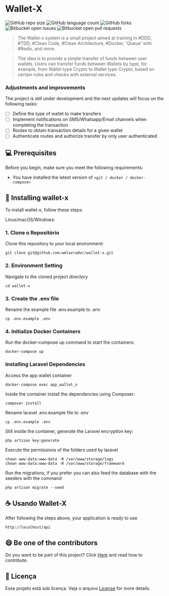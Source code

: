 # Wallet-X

![GitHub repo size](https://img.shields.io/github/repo-size/wmlavrador/wallet-x?style=for-the-badge)
![GitHub language count](https://img.shields.io/github/languages/count/wmlavrador/wallet-x?style=for-the-badge)
![GitHub forks](https://img.shields.io/github/forks/wmlavrador/wallet-x?style=for-the-badge)
![Bitbucket open issues](https://img.shields.io/bitbucket/issues/wmlavrador/wallet-x?style=for-the-badge)
![Bitbucket open pull requests](https://img.shields.io/bitbucket/pr-raw/wmlavrador/wallet-x?style=for-the-badge)

> The Wallet-x system is a small project aimed at training in #DDD, #TDD, #Clean Code, #Clean Architecture, #Docker, 'Queue' with #Redis, and more.

> The idea is to provide a simple transfer of funds between user wallets. Users can transfer funds between Wallets by type, for example, from Wallet type Crypto to Wallet type Crypto, based on certain rules and checks with external services.

### Adjustments and improvements

The project is still under development and the next updates will focus on the following tasks:

- [ ] Define the type of wallet to make transfers
- [ ] Implement notifications on SMS/Whatsapp/Email channels when completing the transaction
- [ ] Routes to obtain transaction details for a given wallet
- [ ] Authenticate routes and authorize transfer by only user authenticated

## 💻 Prerequisites

Before you begin, make sure you meet the following requirements:

- You have installed the latest version of `<git / docker / docker-compose>`

## 🚀 Installing wallet-x

To install wallet-x, follow these steps:

Linux/macOS/Windows:

### 1. Clone o Repositório
Clone this repository to your local environment:
```
git clone git@github.com:wmlavrador/wallet-x.git
```

### 2. Environment Setting
Navigate to the cloned project directory
```
cd wallet-x
```

### 3. Create the .env file
Rename the example file .env.example to .env
```
cp .env.example .env
```

### 4. Initialize Docker Containers
Run the docker-compose up command to start the containers:
```
docker-compose up
```

### Installing Laravel Dependencies
Access the app wallet container
```
docker-compose exec app_wallet_x
```
Inside the container install the dependencies using Composer:
```
composer install
```
Rename laravel .env.example file to .env
```
cp .env.example .env
```
Still inside the container, generate the Laravel encryption key:
```
php artisan key:generate
```
Execute the permissions of the folders used by laravel
```
chown www-data:www-data -R /var/www/storage/logs
chown www-data:www-data -R /var/www/storage/framework
```
Run the migrations, if you prefer you can also feed the database with the seeders with the command
```
php artisan migrate --seed
```

## ☕ Usando Wallet-X
After following the steps above, your application is ready to use

```
http://localhost/api
```

## 😄 Be one of the contributors

Do you want to be part of this project? Click [Here](CONTRIBUTING.md) and read how to contribute.

## 📝 Licença

Esse projeto está sob licença. Veja o arquivo [License](LICENSE.md) for more details.